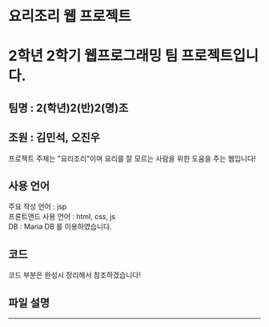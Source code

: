 # 요리조리 웹 프로젝트
# 2학년 2학기 웹프로그래밍 팀 프로젝트입니다.
## 팀명 : 2(학년)2(반)2(명)조 
## 조원 : 김민석, 오진우

프로젝트 주제는 "요리조리"이며 요리를 잘 모르는 사람을 위한 도움을 주는 웹입니다! <br>

## 사용 언어 
주요 작성 언어 : jsp<br>
프론트앤드 사용 언어 : html, css, js<br>
DB : Maria DB 를 이용하였습니다. <br>

## 코드 
코드 부분은 완성시 정리해서 참조하겠습니다!

## 파일 설명 
<hr>
